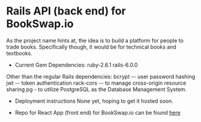 # Rails API (back end) for BookSwap.io

As the project name hints at, the idea is to build a platform for people to trade books. Specifically though, it would be for technical books and textbooks.

* Current Gem Dependencies:
 ruby-2.6.1
 rails-6.0.0

 Other than the regular Rails dependencies:
 bcrypt -- user password hashing
 jwt -- token authentication
 rack-cors -- to manage cross-origin resource sharing
 pg - to utilize PostgreSQL as the Database Management System.
 
* Deployment instructions
  None yet, hoping to get it hosted soon.

* Repo for React App (front end) for BookSwap.io can be found [here](https://github.com/brunogarciagonzalez/bookswap-react)
